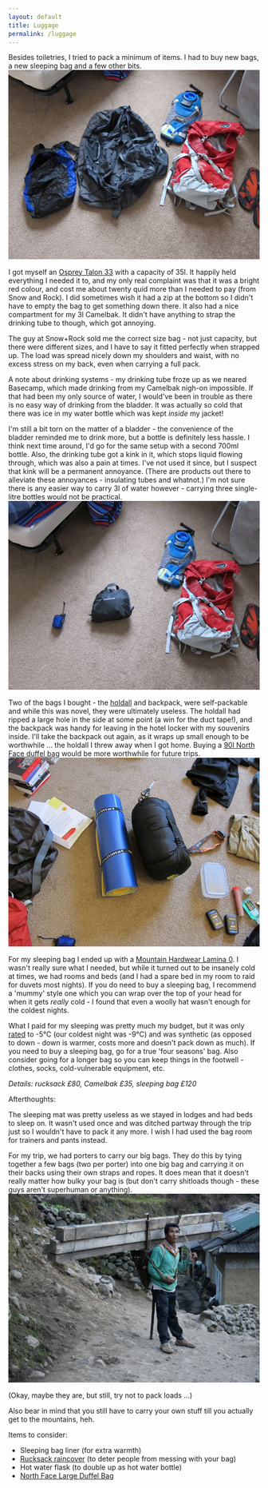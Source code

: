 ```yaml
---
layout: default
title: Luggage
permalink: /luggage
---
```


Besides toiletries, I tried to pack a minimum of items. I had to buy new bags, a new sleeping bag and a few other bits.
![](/assets/bags.jpg "Bags")

I got myself an <a href="http://www.amazon.co.uk/gp/product/B005LNBOHY/ref=as_li_ss_tl?ie=UTF8&tag=evernati-21&linkCode=as2&camp=1634&creative=19450&creativeASIN=B005LNBOHY">Osprey Talon 33</a> with a capacity of 35l. It happily held everything I needed it to, and my only real complaint was that it was a bright red colour, and cost me about twenty quid more than I needed to pay (from Snow and Rock). I did sometimes wish it had a zip at the bottom so I didn't have to empty the bag to get something down there. It also had a nice compartment for my 3l Camelbak. It didn't have anything to strap the drinking tube to though, which got annoying.

The guy at Snow+Rock sold me the correct size bag - not just capacity, but there were different sizes, and I have to say it fitted perfectly when strapped up. The load was spread nicely down my shoulders and waist, with no excess stress on my back, even when carrying a full pack.

A note about drinking systems - my drinking tube froze up as we neared Basecamp, which made drinking from my Camelbak nigh-on impossible. If that had been my only source of water, I would've been in trouble as there is no easy way of drinking from the bladder. It was actually so cold that there was ice in my water bottle which was kept *inside* my jacket!

I'm still a bit torn on the matter of a bladder - the convenience of the bladder reminded me to drink more, but a bottle is definitely less hassle. I think next time around, I'd go for the same setup with a second 700ml bottle. Also, the drinking tube got a kink in it, which stops liquid flowing through, which was also a pain at times. I've not used it since, but I suspect that kink will be a permanent annoyance. (There are products out there to alleviate these annoyances - insulating tubes and whatnot.) I'm not sure there is any easier way to carry 3l of water however - carrying three single-litre bottles would not be practical.
![](/assets/bagswrapped.jpg "Bags Wrapped")

Two of the bags I bought - the <a href="http://www.lifeventure.co.uk/htm/packables/packable-duffle.html">holdall</a> and backpack, were self-packable and while this was novel, they were ultimately useless. The holdall had ripped a large hole in the side at some point (a win for the duct tape!), and the backpack was handy for leaving in the hotel locker with my souvenirs inside. I'll take the backpack out again, as it wraps up small enough to be worthwhile ... the holdall I threw away when I got home. Buying a <a href="http://uk.thenorthface.com/tnf-uk-en/base-camp-duffel-l-14.html">90l North Face duffel bag</a> would be more worthwhile for future trips.
![](/assets/sleeping.jpg "Sleeping Equipment")

For my sleeping bag I ended up with a <a href="http://www.ellis-brigham.com/sleeping-bags/mountain-hardwear/294210/lamina-0">Mountain Hardwear Lamina 0</a>. I wasn't really sure what I needed, but while it turned out to be insanely cold at times, we had rooms and beds (and I had a spare bed in my room to raid for duvets most nights). If you do need to buy a sleeping bag, I recommend a 'mummy' style one which you can wrap over the top of your head for when it gets *really* cold - I found that even a woolly hat wasn't enough for the coldest nights.

What I paid for my sleeping was pretty much my budget, but it was only <a href="http://en.wikipedia.org/wiki/Sleeping_bag#Temperature_ratings">rated</a> to -5&deg;C (our coldest night was -9&deg;C) and was synthetic (as opposed to down - down is warmer, costs more and doesn't pack down as much). If you need to buy a sleeping bag, go for a true 'four seasons' bag. Also consider going for a longer bag so you can keep things in the footwell - clothes, socks, cold-vulnerable equipment, etc.

*Details: rucksack £80, Camelbak £35, sleeping bag £120*

Afterthoughts:

The sleeping mat was pretty useless as we stayed in lodges and had beds to sleep on. It wasn't used once and was ditched partway through the trip just so I wouldn't have to pack it any more. I wish I had used the bag room for trainers and pants instead.

For my trip, we had porters to carry our big bags. They do this by tying together a few bags (two per porter) into one big bag and carrying it on their backs using their own straps and ropes. It does mean that it doesn't really matter how bulky your bag is (but don't carry shitloads though - these guys aren't superhuman or anything).
![](/assets/porter.jpg "Porter")

(Okay, maybe they are, but still, try not to pack loads ...)

Also bear in mind that you still have to carry your own stuff till you actually get to the mountains, heh.

Items to consider:

* Sleeping bag liner (for extra warmth)
* <a href="http://www.snowandrock.com/osprey-ultralight-raincover/liners-+-accessories/ski-snowboard-outdoor-sports/fcp-product/4362">Rucksack raincover</a> (to deter people from messing with your bag)
* Hot water flask (to double up as hot water bottle)
* <a href="http://uk.thenorthface.com/tnf-uk-en/equipment/shop-by-collection/base-camp/base-camp-duffel-l-3.html">North Face Large Duffel Bag</a>

